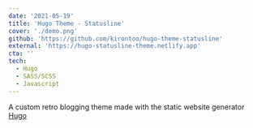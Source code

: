 ```yaml
---
date: '2021-05-19'
title: 'Hugo Theme - Statusline'
cover: './demo.png'
github: 'https://github.com/kirontoo/hugo-theme-statusline'
external: 'https://hugo-statusline-theme.netlify.app'
cta: ''
tech:
  - Hugo
  - SASS/SCSS
  - Javascript
---
```


A custom retro blogging theme made with the static website generator [Hugo](https://gohugo.io)
